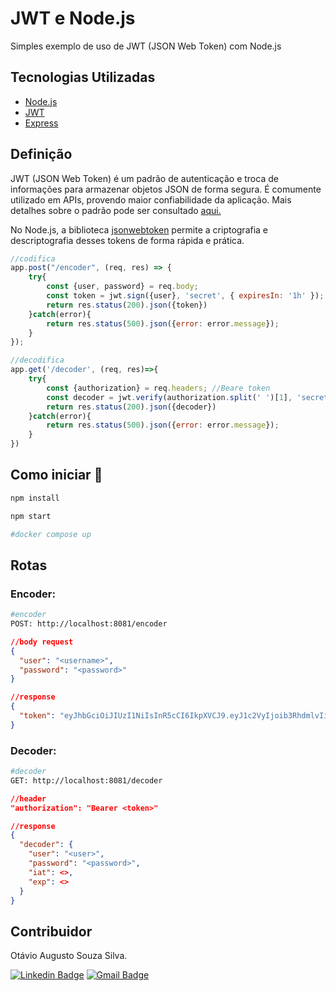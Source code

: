 # JWT e Node.js
Simples exemplo de uso de JWT (JSON Web Token) com Node.js

## Tecnologias Utilizadas
- [Node.js](https://nodejs.org/en/)
- [JWT](https://www.npmjs.com/package/jsonwebtoken)
- [Express](https://expressjs.com/pt-br/)

## Definição

JWT (JSON Web Token) é um padrão de autenticação e troca de informações para armazenar objetos JSON de forma segura. É comumente utilizado em APIs, provendo maior confiabilidade da aplicação. Mais detalhes sobre o padrão pode ser consultado <a href='https://www.alura.com.br/artigos/o-que-e-json-web-tokens'>aqui.</a> 

No Node.js, a biblioteca <a href='https://www.npmjs.com/package/jsonwebtoken'>jsonwebtoken</a> permite a criptografia e descriptografia desses tokens de forma rápida e prática.


```javascript
//codifica
app.post("/encoder", (req, res) => {
    try{      
        const {user, password} = req.body;
        const token = jwt.sign({user}, 'secret', { expiresIn: '1h' });
        return res.status(200).json({token})
    }catch(error){
        return res.status(500).json({error: error.message});
    }
});
```

```javascript
//decodifica
app.get('/decoder', (req, res)=>{
    try{
        const {authorization} = req.headers; //Beare token
        const decoder = jwt.verify(authorization.split(' ')[1], 'secret');
        return res.status(200).json({decoder})
    }catch(error){
        return res.status(500).json({error: error.message});
    }
})
```

## Como iniciar 🚀

```bash
npm install
```

```bash
npm start

#docker compose up
```

## Rotas

### Encoder:

```bash
#encoder
POST: http://localhost:8081/encoder
```

```json
//body request
{
  "user": "<username>",
  "password": "<password>"
}
```

```json
//response
{
  "token": "eyJhbGciOiJIUzI1NiIsInR5cCI6IkpXVCJ9.eyJ1c2VyIjoib3RhdmlvIiwicGFzc3dvcmQiOiIxMjMiLCJpYXQiOjE2OTk1NDE1NjksImV4cCI6MTY5OTU0NTE2OX0.x4fdVv4GM0SIJdrzTd-de0Gw4FcQNKOF_87w4w40MVw"
}
```

### Decoder:

```bash
#decoder
GET: http://localhost:8081/decoder
```

```json
//header
"authorization": "Bearer <token>"
```

```json
//response
{
  "decoder": {
    "user": "<user>",
    "password": "<password>",
    "iat": <>,
    "exp": <>
  }
}
```

## Contribuidor
Otávio Augusto Souza Silva.

[![Linkedin Badge](https://img.shields.io/badge/-LinkedIn-blue?style=flat-square&logo=Linkedin&logoColor=white&link=https://www.linkedin.com/in/otaviosilva22/)](https://www.linkedin.com/in/otaviosilva22/)
[![Gmail Badge](https://img.shields.io/badge/-Gmail-c14438?style=flat-square&logo=Gmail&logoColor=white&link=mailto:otavio.ssilva22@gmail.com)](mailto:otavio.ssilva22@gmail.com)
